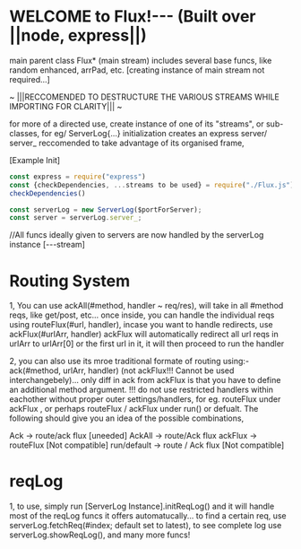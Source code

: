 # WELCOME to Flux!--- (Built over ||node, express||)

main parent class Flux* (main stream) includes several base funcs, like random enhanced, arrPad, etc.
[creating instance of main stream not required...]

~ |||RECCOMENDED TO DESTRUCTURE THE VARIOUS STREAMS WHILE IMPORTING FOR CLARITY||| ~

for more of a directed use, create instance of one of its "streams", or sub-classes, for eg/ ServerLog{...}
initialization creates an express server/ server_
reccomended to take advantage of its organised frame,

 [Example Init]
 ```Javascript
 const express = require("express")
 const {checkDependencies, ...streams to be used} = require("./Flux.js");
 checkDependencies()

 const serverLog = new ServerLog($portForServer);
 const server = serverLog.server_;
```
 //All funcs ideally given to servers are now handled by the serverLog instance [---stream]

# Routing System

1, You can use ackAll(#method, handler ~ req/res),
    will take in all #method reqs, like get/post, etc...
    once inside, you can handle the individual reqs using routeFlux(#url, handler),
    incase you want to handle redirects, use ackFlux(#urlArr, handler)
    ackFlux will automatically redirect all url reqs in urlArr to urlArr[0] or the first url in it, it will then
    proceed to run the handler

2, you can also use its mroe traditional formate of routing using:- ack(#method, urlArr, handler) 
    (not ackFlux!!! Cannot be used interchangebely)... only diff in ack from ackFlux is that you have to define an
    additional method argument.
!!! do not use restricted handlers within eachother without proper outer settings/handlers, for eg. routeFlux under ackFlux , or perhaps routeFlux / ackFlux under run() or defualt. The following should give you an idea of the possible combinations,

Ack -> route/ack flux [uneeded]
AckAll -> route/Ack flux
ackFlux -> routeFlux [Not compatible]
run/default -> route / Ack flux [Not compatible]

# reqLog

1,  to use, simply run [ServerLog Instance].initReqLog() and it will handle most of the reqLog funcs it offers automatucally...
    to find a certain req, use serverLog.fetchReq(#index; default set to latest), to see complete log use 
    serverLog.showReqLog(), and many more funcs!


